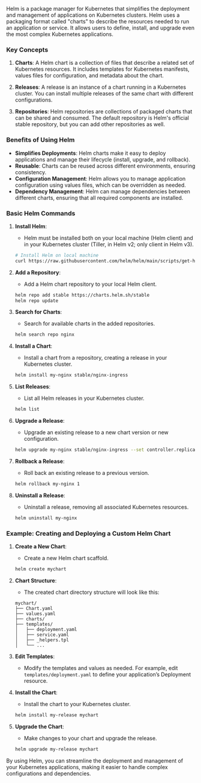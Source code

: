 Helm is a package manager for Kubernetes that simplifies the deployment and management of applications on Kubernetes clusters. Helm uses a packaging format called "charts" to describe the resources needed to run an application or service. It allows users to define, install, and upgrade even the most complex Kubernetes applications.

### Key Concepts

1. **Charts**: A Helm chart is a collection of files that describe a related set of Kubernetes resources. It includes templates for Kubernetes manifests, values files for configuration, and metadata about the chart.

2. **Releases**: A release is an instance of a chart running in a Kubernetes cluster. You can install multiple releases of the same chart with different configurations.

3. **Repositories**: Helm repositories are collections of packaged charts that can be shared and consumed. The default repository is Helm's official stable repository, but you can add other repositories as well.

### Benefits of Using Helm

- **Simplifies Deployments**: Helm charts make it easy to deploy applications and manage their lifecycle (install, upgrade, and rollback).
- **Reusable**: Charts can be reused across different environments, ensuring consistency.
- **Configuration Management**: Helm allows you to manage application configuration using values files, which can be overridden as needed.
- **Dependency Management**: Helm can manage dependencies between different charts, ensuring that all required components are installed.

### Basic Helm Commands

1. **Install Helm**:
   - Helm must be installed both on your local machine (Helm client) and in your Kubernetes cluster (Tiller, in Helm v2; only client in Helm v3).

   ```sh
   # Install Helm on local machine
   curl https://raw.githubusercontent.com/helm/helm/main/scripts/get-helm-3 | bash
   ```

2. **Add a Repository**:
   - Add a Helm chart repository to your local Helm client.

   ```sh
   helm repo add stable https://charts.helm.sh/stable
   helm repo update
   ```

3. **Search for Charts**:
   - Search for available charts in the added repositories.

   ```sh
   helm search repo nginx
   ```

4. **Install a Chart**:
   - Install a chart from a repository, creating a release in your Kubernetes cluster.

   ```sh
   helm install my-nginx stable/nginx-ingress
   ```

5. **List Releases**:
   - List all Helm releases in your Kubernetes cluster.

   ```sh
   helm list
   ```

6. **Upgrade a Release**:
   - Upgrade an existing release to a new chart version or new configuration.

   ```sh
   helm upgrade my-nginx stable/nginx-ingress --set controller.replicaCount=2
   ```

7. **Rollback a Release**:
   - Roll back an existing release to a previous version.

   ```sh
   helm rollback my-nginx 1
   ```

8. **Uninstall a Release**:
   - Uninstall a release, removing all associated Kubernetes resources.

   ```sh
   helm uninstall my-nginx
   ```

### Example: Creating and Deploying a Custom Helm Chart

1. **Create a New Chart**:
   - Create a new Helm chart scaffold.

   ```sh
   helm create mychart
   ```

2. **Chart Structure**:
   - The created chart directory structure will look like this:

   ```
   mychart/
   ├── Chart.yaml
   ├── values.yaml
   ├── charts/
   ├── templates/
   │   ├── deployment.yaml
   │   ├── service.yaml
   │   ├── _helpers.tpl
   │   └── ...
   ```

3. **Edit Templates**:
   - Modify the templates and values as needed. For example, edit `templates/deployment.yaml` to define your application’s Deployment resource.

4. **Install the Chart**:
   - Install the chart to your Kubernetes cluster.

   ```sh
   helm install my-release mychart
   ```

5. **Upgrade the Chart**:
   - Make changes to your chart and upgrade the release.

   ```sh
   helm upgrade my-release mychart
   ```

By using Helm, you can streamline the deployment and management of your Kubernetes applications, making it easier to handle complex configurations and dependencies.

